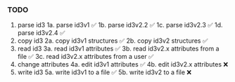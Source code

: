 ### TODO
1. parse id3
    1a. parse id3v1 ✅
    1b. parse id3v2.2 ✅
    1c. parse id3v2.3 ✅
    1d. parse id3v2.4 ✅
2. copy id3
    2a. copy id3v1 structures ✅
    2b. copy id3v2 structures ✅
3. read id3
    3a. read id3v1 attributes ✅
    3b. read id3v2.x attributes from a file ✅
    3c. read id3v2.x attributes from a user ✅
4. change attributes
    4a. edit id3v1 attributes ✅
    4b. edit id3v2.x attributes ❌
5. write id3
    5a. write id3v1 to a file ✅
    5b. write id3v2 to a file ❌
